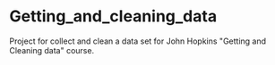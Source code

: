 Getting_and_cleaning_data
=========================

Project for collect and clean a data set for John Hopkins "Getting and Cleaning data" course.
